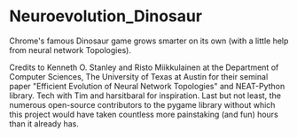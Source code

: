 # Neuroevolution_Dinosaur
Chrome's famous Dinosaur game grows smarter on its own (with a little help from neural network Topologies).

Credits to Kenneth O. Stanley and Risto Miikkulainen at the Department of Computer Sciences, The University of Texas at Austin for their seminal paper "Efficient Evolution of Neural Network Topologies" and NEAT-Python library. Tech with Tim and harsitbaral for inspiration. Last but not least, the numerous open-source contributors to the pygame library without which this project would have taken countless more painstaking (and fun) hours than it already has.
